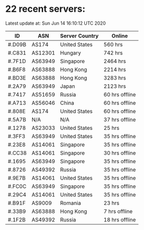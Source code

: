 # 22 recent servers:

Latest update at: Sun Jun 14 16:10:12 UTC 2020

| ID | ASN | Server Country | Online |
| -- | --- | -------------- | ------ |
| #.D09B | AS174 | United States | 560 hrs |
| #.C831 | AS12301 | Hungary | 742 hrs |
| #.7F1D | AS63949 | Singapore | 2464 hrs |
| #.B6F8 | AS63888 | Hong Kong | 2214 hrs |
| #.BD3E | AS63888 | Hong Kong | 3283 hrs |
| #.2A79 | AS63949 | Japan | 2123 hrs |
| #.7417 | AS51659 | Russia | 60 hrs offline |
| #.A713 | AS56046 | China | 60 hrs offline |
| #.808E | AS174 | United States | 60 hrs offline |
| #.5A7B | N/A | N/A | 37 hrs offline |
| #.1278 | AS23033 | United States | 25 hrs |
| #.3FF3 | AS63949 | United States | 35 hrs offline |
| #.23E8 | AS14061 | Singapore | 35 hrs offline |
| #.CC38 | AS14061 | Singapore | 30 hrs offline |
| #.1695 | AS63949 | Singapore | 35 hrs offline |
| #.8726 | AS49392 | Russia | 35 hrs offline |
| #.9E7B | AS14061 | United States | 35 hrs offline |
| #.FC0C | AS63949 | Singapore | 35 hrs offline |
| #.29C4 | AS14061 | United States | 35 hrs offline |
| #.B91F | AS9009 | Romania | 23 hrs |
| #.33B9 | AS63888 | Hong Kong | 7 hrs offline |
| #.1F2B | AS49392 | Russia | 18 hrs offline |

